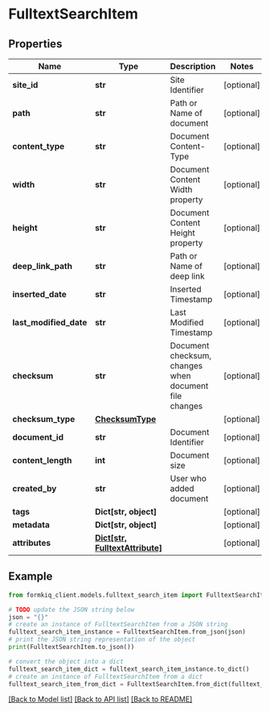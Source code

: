 # FulltextSearchItem


## Properties

Name | Type | Description | Notes
------------ | ------------- | ------------- | -------------
**site_id** | **str** | Site Identifier | [optional] 
**path** | **str** | Path or Name of document | [optional] 
**content_type** | **str** | Document Content-Type | [optional] 
**width** | **str** | Document Content Width property | [optional] 
**height** | **str** | Document Content Height property | [optional] 
**deep_link_path** | **str** | Path or Name of deep link | [optional] 
**inserted_date** | **str** | Inserted Timestamp | [optional] 
**last_modified_date** | **str** | Last Modified Timestamp | [optional] 
**checksum** | **str** | Document checksum, changes when document file changes | [optional] 
**checksum_type** | [**ChecksumType**](ChecksumType.md) |  | [optional] 
**document_id** | **str** | Document Identifier | [optional] 
**content_length** | **int** | Document size | [optional] 
**created_by** | **str** | User who added document | [optional] 
**tags** | **Dict[str, object]** |  | [optional] 
**metadata** | **Dict[str, object]** |  | [optional] 
**attributes** | [**Dict[str, FulltextAttribute]**](FulltextAttribute.md) |  | [optional] 

## Example

```python
from formkiq_client.models.fulltext_search_item import FulltextSearchItem

# TODO update the JSON string below
json = "{}"
# create an instance of FulltextSearchItem from a JSON string
fulltext_search_item_instance = FulltextSearchItem.from_json(json)
# print the JSON string representation of the object
print(FulltextSearchItem.to_json())

# convert the object into a dict
fulltext_search_item_dict = fulltext_search_item_instance.to_dict()
# create an instance of FulltextSearchItem from a dict
fulltext_search_item_from_dict = FulltextSearchItem.from_dict(fulltext_search_item_dict)
```
[[Back to Model list]](../README.md#documentation-for-models) [[Back to API list]](../README.md#documentation-for-api-endpoints) [[Back to README]](../README.md)



